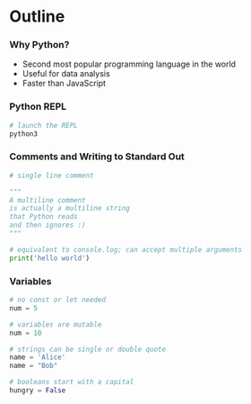 # Outline

### Why Python?
* Second most popular programming language in the world
* Useful for data analysis
* Faster than JavaScript

### Python REPL

```bash
# launch the REPL
python3
```

### Comments and Writing to Standard Out

```py
# single line comment

"""
A multiline comment
is actually a multiline string
that Python reads
and then ignores :)
"""
```

```py
# equivalent to console.log; can accept multiple arguments
print('hello world')
```

### Variables

```py
# no const or let needed
num = 5

# variables are mutable
num = 10

# strings can be single or double quote
name = 'Alice'
name = "Bob"

# booleans start with a capital
hungry = False
```

